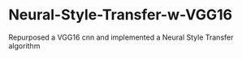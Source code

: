 # Neural-Style-Transfer-w-VGG16
Repurposed a VGG16 cnn and implemented a Neural Style Transfer algorithm
